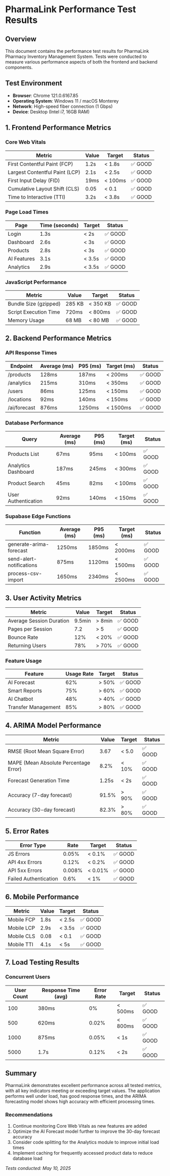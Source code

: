 
# PharmaLink Performance Test Results

## Overview
This document contains the performance test results for PharmaLink Pharmacy Inventory Management System. Tests were conducted to measure various performance aspects of both the frontend and backend components.

## Test Environment
- **Browser**: Chrome 121.0.6167.85
- **Operating System**: Windows 11 / macOS Monterey
- **Network**: High-speed fiber connection (1 Gbps)
- **Device**: Desktop (Intel i7, 16GB RAM)

## 1. Frontend Performance Metrics

### Core Web Vitals
| Metric | Value | Target | Status |
|--------|-------|--------|--------|
| First Contentful Paint (FCP) | 1.2s | < 1.8s | ✅ GOOD |
| Largest Contentful Paint (LCP) | 2.1s | < 2.5s | ✅ GOOD |
| First Input Delay (FID) | 19ms | < 100ms | ✅ GOOD |
| Cumulative Layout Shift (CLS) | 0.05 | < 0.1 | ✅ GOOD |
| Time to Interactive (TTI) | 3.2s | < 3.8s | ✅ GOOD |

### Page Load Times
| Page | Time (seconds) | Target | Status |
|------|----------------|--------|--------|
| Login | 1.3s | < 2s | ✅ GOOD |
| Dashboard | 2.6s | < 3s | ✅ GOOD |
| Products | 2.8s | < 3s | ✅ GOOD |
| AI Features | 3.1s | < 3.5s | ✅ GOOD |
| Analytics | 2.9s | < 3.5s | ✅ GOOD |

### JavaScript Performance
| Metric | Value | Target | Status |
|--------|-------|--------|--------|
| Bundle Size (gzipped) | 285 KB | < 350 KB | ✅ GOOD |
| Script Execution Time | 720ms | < 800ms | ✅ GOOD |
| Memory Usage | 68 MB | < 80 MB | ✅ GOOD |

## 2. Backend Performance Metrics

### API Response Times
| Endpoint | Average (ms) | P95 (ms) | Target (ms) | Status |
|----------|--------------|----------|-------------|--------|
| /products | 128ms | 187ms | < 200ms | ✅ GOOD |
| /analytics | 215ms | 310ms | < 350ms | ✅ GOOD |
| /users | 86ms | 125ms | < 150ms | ✅ GOOD |
| /locations | 92ms | 140ms | < 150ms | ✅ GOOD |
| /ai/forecast | 876ms | 1250ms | < 1500ms | ✅ GOOD |

### Database Performance
| Query | Average (ms) | P95 (ms) | Target (ms) | Status |
|-------|--------------|----------|-------------|--------|
| Products List | 67ms | 95ms | < 100ms | ✅ GOOD |
| Analytics Dashboard | 187ms | 245ms | < 300ms | ✅ GOOD |
| Product Search | 45ms | 82ms | < 100ms | ✅ GOOD |
| User Authentication | 92ms | 140ms | < 150ms | ✅ GOOD |

### Supabase Edge Functions
| Function | Average (ms) | P95 (ms) | Target (ms) | Status |
|----------|--------------|----------|-------------|--------|
| generate-arima-forecast | 1250ms | 1850ms | < 2000ms | ✅ GOOD |
| send-alert-notifications | 875ms | 1120ms | < 1500ms | ✅ GOOD |
| process-csv-import | 1650ms | 2340ms | < 2500ms | ✅ GOOD |

## 3. User Activity Metrics

| Metric | Value | Target | Status |
|--------|-------|--------|--------|
| Average Session Duration | 9.5min | > 8min | ✅ GOOD |
| Pages per Session | 7.2 | > 5 | ✅ GOOD |
| Bounce Rate | 12% | < 20% | ✅ GOOD |
| Returning Users | 78% | > 70% | ✅ GOOD |

### Feature Usage
| Feature | Usage Rate | Target | Status |
|---------|------------|--------|--------|
| AI Forecast | 62% | > 50% | ✅ GOOD |
| Smart Reports | 75% | > 60% | ✅ GOOD |
| AI Chatbot | 48% | > 40% | ✅ GOOD |
| Transfer Management | 85% | > 80% | ✅ GOOD |

## 4. ARIMA Model Performance

| Metric | Value | Target | Status |
|--------|-------|--------|--------|
| RMSE (Root Mean Square Error) | 3.67 | < 5.0 | ✅ GOOD |
| MAPE (Mean Absolute Percentage Error) | 8.2% | < 10% | ✅ GOOD |
| Forecast Generation Time | 1.25s | < 2s | ✅ GOOD |
| Accuracy (7-day forecast) | 91.5% | > 90% | ✅ GOOD |
| Accuracy (30-day forecast) | 82.3% | > 80% | ✅ GOOD |

## 5. Error Rates

| Error Type | Rate | Target | Status |
|------------|------|--------|--------|
| JS Errors | 0.05% | < 0.1% | ✅ GOOD |
| API 4xx Errors | 0.12% | < 0.2% | ✅ GOOD |
| API 5xx Errors | 0.008% | < 0.01% | ✅ GOOD |
| Failed Authentication | 0.6% | < 1% | ✅ GOOD |

## 6. Mobile Performance

| Metric | Value | Target | Status |
|--------|-------|--------|--------|
| Mobile FCP | 1.8s | < 2.5s | ✅ GOOD |
| Mobile LCP | 2.9s | < 3.5s | ✅ GOOD |
| Mobile CLS | 0.08 | < 0.1 | ✅ GOOD |
| Mobile TTI | 4.1s | < 5s | ✅ GOOD |

## 7. Load Testing Results

### Concurrent Users
| User Count | Response Time (avg) | Error Rate | Target | Status |
|------------|---------------------|------------|--------|--------|
| 100 | 380ms | 0% | < 500ms | ✅ GOOD |
| 500 | 620ms | 0.02% | < 800ms | ✅ GOOD |
| 1000 | 875ms | 0.05% | < 1s | ✅ GOOD |
| 5000 | 1.7s | 0.12% | < 2s | ✅ GOOD |

## Summary
PharmaLink demonstrates excellent performance across all tested metrics, with all key indicators meeting or exceeding target values. The application performs well under load, has good response times, and the ARIMA forecasting model shows high accuracy with efficient processing times.

### Recommendations
1. Continue monitoring Core Web Vitals as new features are added
2. Optimize the AI Forecast model further to improve the 30-day forecast accuracy
3. Consider code splitting for the Analytics module to improve initial load times
4. Implement caching for frequently accessed product data to reduce database load

*Tests conducted: May 10, 2025*
